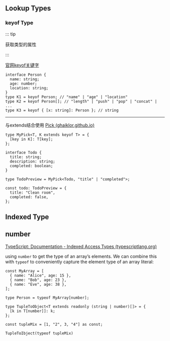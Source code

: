 ## Lookup Types

### keyof  Type

::: tip

获取类型的属性

:::

[官网keyof关键字](https://www.typescriptlang.org/docs/handbook/release-notes/typescript-2-1.html#keyof-and-lookup-types) 

```tsx
interface Person {
  name: string;
  age: number;
  location: string;
}
type K1 = keyof Person; // "name" | "age" | "location"
type K2 = keyof Person[]; // "length" | "push" | "pop" | "concat" | ...
type K3 = keyof { [x: string]: Person }; // string
```

----------

与extends结合使用 [Pick (ghaiklor.github.io)](https://ghaiklor.github.io/type-challenges-solutions/en/easy-pick.html)

```tsx
type MyPick<T, K extends keyof T> = {
  [key in K]: T[key];
};

interface Todo {
  title: string;
  description: string;
  completed: boolean;
}

type TodoPreview = MyPick<Todo, "title" | "completed">;

const todo: TodoPreview = {
  title: "Clean room",
  completed: false,
};
```





## Indexed Type

## number

[TypeScript: Documentation - Indexed Access Types (typescriptlang.org)](https://www.typescriptlang.org/docs/handbook/2/indexed-access-types.html)

using `number` to get the type of an array’s elements. We can combine this with `typeof` to conveniently capture the element type of an array literal:

```tsx
const MyArray = [
  { name: "Alice", age: 15 },
  { name: "Bob", age: 23 },
  { name: "Eve", age: 38 },
];
 
type Person = typeof MyArray[number];
```



```tsx
type TupleToObject<T extends readonly (string | number)[]> = {
  [k in T[number]]: k;
};

const tupleMix = [1, "2", 3, "4"] as const;

TupleToIbject(typeof tupleMix)
```

